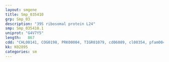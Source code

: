 ```yaml
---
layout: smgene
title: Smp_035410
grp: Smp_03
description: "39S ribosomal protein L24"
smp: Smp_035410.1
uniprot: "G4V7Y5"
length:   867
cdd: "CHL00141, COG0198, PRK00004, TIGR01079, cd06089, cl00354, pfam00467, smart00739"
kk: K02895
categories: sm
---
```

